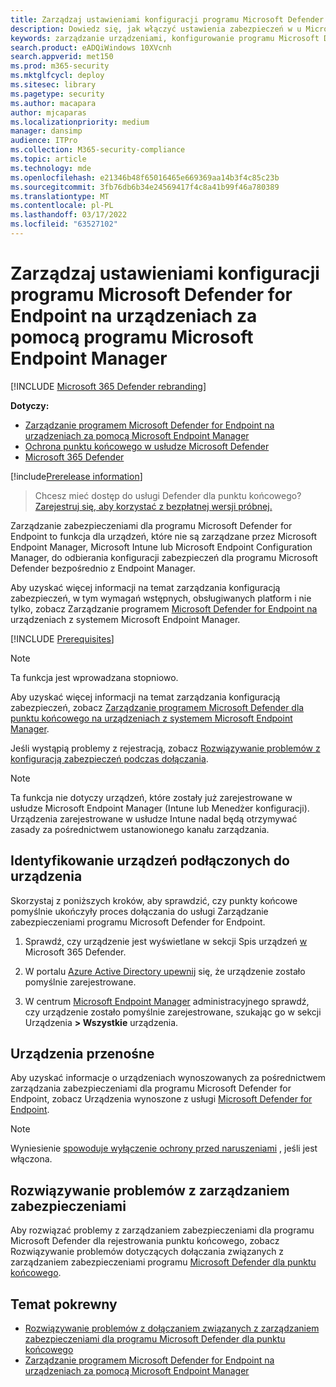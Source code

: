```yaml
---
title: Zarządzaj ustawieniami konfiguracji programu Microsoft Defender for Endpoint na urządzeniach za pomocą programu Microsoft Endpoint Manager
description: Dowiedz się, jak włączyć ustawienia zabezpieczeń w u Microsoft Endpoint Manager programie Microsoft Defender for Endpoint.
keywords: zarządzanie urządzeniami, konfigurowanie programu Microsoft Defender dla urządzeń końcowych, Microsoft Endpoint Manager
search.product: eADQiWindows 10XVcnh
search.appverid: met150
ms.prod: m365-security
ms.mktglfcycl: deploy
ms.sitesec: library
ms.pagetype: security
ms.author: macapara
author: mjcaparas
ms.localizationpriority: medium
manager: dansimp
audience: ITPro
ms.collection: M365-security-compliance
ms.topic: article
ms.technology: mde
ms.openlocfilehash: e21346b48f65016465e669369aa14b3f4c85c23b
ms.sourcegitcommit: 3fb76db6b34e24569417f4c8a41b99f46a780389
ms.translationtype: MT
ms.contentlocale: pl-PL
ms.lasthandoff: 03/17/2022
ms.locfileid: "63527102"
---
```

# <a name="manage-microsoft-defender-for-endpoint-configuration-settings-on-devices-with-microsoft-endpoint-manager"></a>Zarządzaj ustawieniami konfiguracji programu Microsoft Defender for Endpoint na urządzeniach za pomocą programu Microsoft Endpoint Manager

[!INCLUDE [Microsoft 365 Defender rebranding](../../includes/microsoft-defender.md)]

**Dotyczy:**

- [Zarządzanie programem Microsoft Defender for Endpoint na urządzeniach za pomocą Microsoft Endpoint Manager](/mem/intune/protect/mde-security-integration)
- [Ochrona punktu końcowego w usłudze Microsoft Defender](https://go.microsoft.com/fwlink/p/?linkid=2154037)
- [Microsoft 365 Defender](https://go.microsoft.com/fwlink/?linkid=2118804)



[!include[Prerelease information](../../includes/prerelease.md)]


> Chcesz mieć dostęp do usługi Defender dla punktu końcowego? [Zarejestruj się, aby korzystać z bezpłatnej wersji próbnej.](https://signup.microsoft.com/create-account/signup?products=7f379fee-c4f9-4278-b0a1-e4c8c2fcdf7e&ru=https://aka.ms/MDEp2OpenTrial?ocid=docs-wdatp-configureendpointsscript-abovefoldlink)


Zarządzanie zabezpieczeniami dla programu Microsoft Defender for Endpoint to funkcja dla urządzeń, które nie są zarządzane przez Microsoft Endpoint Manager, Microsoft Intune lub Microsoft Endpoint Configuration Manager, do odbierania konfiguracji zabezpieczeń dla programu Microsoft Defender bezpośrednio z Endpoint Manager.


Aby uzyskać więcej informacji na temat zarządzania konfiguracją zabezpieczeń, w tym wymagań wstępnych, obsługiwanych platform i nie tylko, zobacz Zarządzanie programem [Microsoft Defender for Endpoint na](/mem/intune/protect/mde-security-integration) urządzeniach z systemem Microsoft Endpoint Manager.



[!INCLUDE [Prerequisites](../../includes/security-config-mgt-prerequisites.md)]

>[!NOTE]
>Ta funkcja jest wprowadzana stopniowo. 

Aby uzyskać więcej informacji na temat zarządzania konfiguracją zabezpieczeń, zobacz [Zarządzanie programem Microsoft Defender dla punktu końcowego na urządzeniach z systemem Microsoft Endpoint Manager](/mem/intune/protect/mde-security-integration).

Jeśli wystąpią problemy z rejestracją, zobacz [Rozwiązywanie problemów z konfiguracją zabezpieczeń podczas dołączania](troubleshoot-security-config-mgt.md).

> [!NOTE]
> Ta funkcja nie dotyczy urządzeń, które zostały już zarejestrowane w usłudze Microsoft Endpoint Manager (Intune lub Menedżer konfiguracji). Urządzenia zarejestrowane w usłudze Intune nadal będą otrzymywać zasady za pośrednictwem ustanowionego kanału zarządzania.

## <a name="identify-onboarded-devices"></a>Identyfikowanie urządzeń podłączonych do urządzenia

Skorzystaj z poniższych kroków, aby sprawdzić, czy punkty końcowe pomyślnie ukończyły proces dołączania do usługi Zarządzanie zabezpieczeniami programu Microsoft Defender for Endpoint.

1.  Sprawdź, czy urządzenie jest wyświetlane w sekcji Spis urządzeń [w](https://security.microsoft.com/) Microsoft 365 Defender.

2.  W portalu [Azure Active Directory upewnij](https://aad.portal.azure.com/#blade/Microsoft_AAD_Devices/DevicesMenuBlade/Devices/menuId/) się, że urządzenie zostało pomyślnie zarejestrowane.

3.  W centrum [Microsoft Endpoint Manager](https://endpoint.microsoft.com/#blade/Microsoft_Intune_DeviceSettings/DevicesMenu/mDMDevicesPreview) administracyjnego sprawdź, czy urządzenie zostało pomyślnie zarejestrowane, szukając go w sekcji Urządzenia **> Wszystkie** urządzenia.


## <a name="offboard-devices"></a>Urządzenia przenośne
Aby uzyskać informacje o urządzeniach wynoszowanych za pośrednictwem zarządzania zabezpieczeniami dla programu Microsoft Defender for Endpoint, zobacz Urządzenia wynoszone z usługi [Microsoft Defender for Endpoint](offboard-machines.md).

>[!NOTE]
>Wyniesienie [spowoduje wyłączenie ochrony przed naruszeniami](prevent-changes-to-security-settings-with-tamper-protection.md#manage-tamper-protection-for-your-organization-using-the-microsoft-365-defender-portal) , jeśli jest włączona.

## <a name="troubleshooting-security-management"></a>Rozwiązywanie problemów z zarządzaniem zabezpieczeniami 
Aby rozwiązać problemy z zarządzaniem zabezpieczeniami dla programu Microsoft Defender dla rejestrowania punktu końcowego, zobacz Rozwiązywanie problemów dotyczących dołączania związanych z zarządzaniem zabezpieczeniami programu [Microsoft Defender dla punktu końcowego](troubleshoot-security-config-mgt.md).

## <a name="related-topic"></a>Temat pokrewny
- [Rozwiązywanie problemów z dołączaniem związanych z zarządzaniem zabezpieczeniami dla programu Microsoft Defender dla punktu końcowego](troubleshoot-security-config-mgt.md)
- [Zarządzanie programem Microsoft Defender for Endpoint na urządzeniach za pomocą Microsoft Endpoint Manager](/mem/intune/protect/mde-security-integration#configure-your-tenant-to-support-mde-security-configuration-management)
